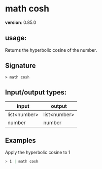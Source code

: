 # math cosh

**version**: 0.85.0

## **usage**:

Returns the hyperbolic cosine of the number.

## Signature

`> math cosh `

## Input/output types:

| input          | output         |
| -------------- | -------------- |
| list\<number\> | list\<number\> |
| number         | number         |

## Examples

Apply the hyperbolic cosine to 1

```bash
> 1 | math cosh
```
